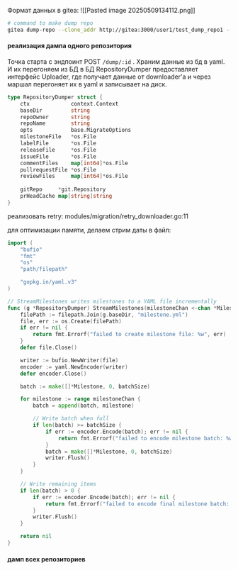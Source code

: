 
Формат данных в gitea:
![[Pasted image 20250509134112.png]]

```bash
# command to make dump repo
gitea dump-repo --clone_addr http://gitea:3000/user1/test_dump_repo1 --repo_dir /data/repos --git_service gitea
```

#### реализация дампа одного репозитория

Точка старта с эндпоинт POST `/dump/:id` .
Храним данные из бд в yaml. И их перегоняем из БД в БД
RepositoryDumper предоставляет интерфейс Uploader, где получает данные от downloader'a и через маршал перегоняет их в yaml и записывает на диск.


``` go
type RepositoryDumper struct {  
    ctx             context.Context  
    baseDir         string  
    repoOwner       string  
    repoName        string  
    opts            base.MigrateOptions  
    milestoneFile   *os.File  
    labelFile       *os.File  
    releaseFile     *os.File  
    issueFile       *os.File  
    commentFiles    map[int64]*os.File  
    pullrequestFile *os.File  
    reviewFiles     map[int64]*os.File  
  
    gitRepo     *git.Repository  
    prHeadCache map[string]string  
}
```

реализовать retry: modules/migration/retry_downloader.go:11

для оптимизации памяти, делаем стрим даты в файл:
```go
import (
    "bufio"
    "fmt"
    "os"
    "path/filepath"

    "gopkg.in/yaml.v3"
)

// StreamMilestones writes milestones to a YAML file incrementally
func (g *RepositoryDumper) StreamMilestones(milestoneChan <-chan *Milestone, batchSize int) error {
    filePath := filepath.Join(g.baseDir, "milestone.yml")
    file, err := os.Create(filePath)
    if err != nil {
        return fmt.Errorf("failed to create milestone file: %w", err)
    }
    defer file.Close()

    writer := bufio.NewWriter(file)
    encoder := yaml.NewEncoder(writer)
    defer encoder.Close()

    batch := make([]*Milestone, 0, batchSize)

    for milestone := range milestoneChan {
        batch = append(batch, milestone)

        // Write batch when full
        if len(batch) >= batchSize {
            if err := encoder.Encode(batch); err != nil {
                return fmt.Errorf("failed to encode milestone batch: %w", err)
            }
            batch = make([]*Milestone, 0, batchSize)
            writer.Flush()
        }
    }

    // Write remaining items
    if len(batch) > 0 {
        if err := encoder.Encode(batch); err != nil {
            return fmt.Errorf("failed to encode final milestone batch: %w", err)
        }
        writer.Flush()
    }

    return nil
}
```
#### дамп всех репозиториев

